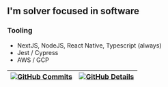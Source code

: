 ## I'm solver focused in software 
###  Tooling 
- NextJS, NodeJS, React Native, Typescript (always)
- Jest / Cypress
- AWS / GCP
 
 
 | [![GitHub Commits](http://github-profile-summary-cards.vercel.app/api/cards/productive-time?username=clarxyg&theme=dracula&utcOffset=-3)](https://github.com/vn7n24fzkq/github-profile-summary-cards) | [![GitHub Details](http://github-profile-summary-cards.vercel.app/api/cards/profile-details?username=clarxyg&theme=dracula)](https://github.com/vn7n24fzkq/github-profile-summary-cards) |  
 | ----------- | ----------- |

